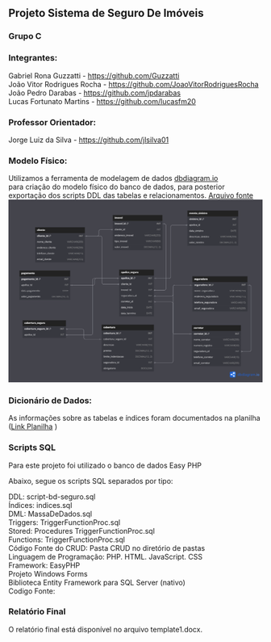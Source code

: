 ## Projeto Sistema de Seguro De Imóveis

### Grupo C

### Integrantes:
Gabriel Rona Guzzatti - https://github.com/Guzzatti <br>
João Vitor Rodrigues Rocha - https://github.com/JoaoVitorRodriguesRocha <br>
João Pedro Darabas - https://github.com/jpdarabas <br>
Lucas Fortunato Martins - https://github.com/lucasfm20 <br>

### Professor Orientador:
Jorge Luiz da Silva - https://github.com/jlsilva01

### Modelo Físico:
Utilizamos a ferramenta de modelagem de dados <a href="https://dbdiagram.io/">dbdiagram.io</a> <br/> para criação do modelo físico do banco de dados, para posterior exportação dos scripts DDL das tabelas e relacionamentos.
<a href="https://dbdiagram.io/d/imoveis-satc-655b579f3be149578759b62a">Arquivo fonte</a> <br>
<img src="https://github.com/Guzzatti/seguro-imoveis-satc-2023/blob/main/Imagens/ModeloFisicoER.png"> <br>
  
### Dicionário de Dados:
As informações sobre as tabelas e índices foram documentados na planilha (<a href="https://alunosatcedu-my.sharepoint.com/:x:/g/personal/joao_102922_alunosatc_edu_br/EY1P8WFdVMBJh7d20TSHbukBOKoQQlQciJVgQYaaycJbzQ?e=yla7og">Link Planilha<a>
)
### Scripts SQL
Para este projeto foi utilizado o banco de dados Easy PHP

Abaixo, segue os scripts SQL separados por tipo:

DDL: script-bd-seguro.sql <br>
Índices: indices.sql <br>
DML: MassaDeDados.sql <br>
Triggers: TriggerFunctionProc.sql <br>
Stored: Procedures TriggerFunctionProc.sql <br>
Functions: TriggerFunctionProc.sql <br>
Código Fonte do CRUD: Pasta CRUD no diretório de pastas <br>
Linguagem de Programação: PHP. HTML. JavaScript. CSS <br>
Framework: EasyPHP <br>
Projeto Windows Forms <br>
Biblioteca Entity Framework para SQL Server (nativo) <br>
Codigo Fonte:  <br>

### Relatório Final
O relatório final está disponível no arquivo template1.docx.
